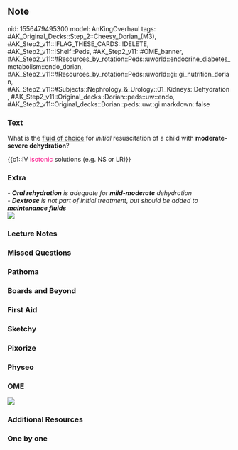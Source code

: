 ## Note
nid: 1556479495300
model: AnKingOverhaul
tags: #AK_Original_Decks::Step_2::Cheesy_Dorian_(M3), #AK_Step2_v11::!FLAG_THESE_CARDS::!DELETE, #AK_Step2_v11::!Shelf::Peds, #AK_Step2_v11::#OME_banner, #AK_Step2_v11::#Resources_by_rotation::Peds::uworld::endocrine_diabetes_metabolism::endo_dorian, #AK_Step2_v11::#Resources_by_rotation::Peds::uworld::gi::gi_nutrition_dorian, #AK_Step2_v11::#Subjects::Nephrology_&_Urology::01_Kidneys::Dehydration, #AK_Step2_v11::Original_decks::Dorian::peds::uw::endo, #AK_Step2_v11::Original_decks::Dorian::peds::uw::gi
markdown: false

### Text
What is the <u>fluid of choice</u> for <i>initial</i> resuscitation
of a child with <b>moderate-severe dehydration</b>?
<div>
  {{c1::IV <font color="#FC0280">isotonic</font> solutions (e.g. NS
  or LR)}}
</div>

### Extra
<div>
  <i>- <b>Oral rehydration</b> is adequate for <b>mild-moderate</b>
  dehydration</i>
  <div>
    <i>- <b>Dextrose</b> is not part of initial treatment, but
    should be added to <b>maintenance fluids</b></i>
    <div>
      <div>
        <i><img src="dehydration.png"></i>
      </div>
    </div>
  </div>
</div>

### Lecture Notes


### Missed Questions


### Pathoma


### Boards and Beyond


### First Aid


### Sketchy


### Pixorize


### Physeo


### OME
<div class="ome-widget">
  <a href="https://onlinemeded.org?ref=anki"><img src=
  "_OME_AnkiFlashcards_General_3.png"></a>
</div>

### Additional Resources


### One by one

